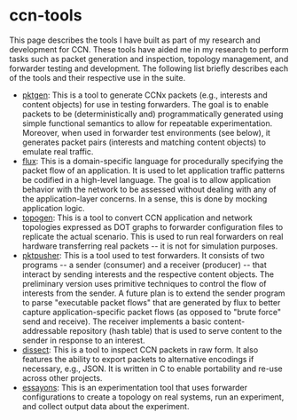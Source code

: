 # ccn-tools

This page describes the tools I have built as part of my research and development 
for CCN. These tools have aided me in my research to perform tasks such as 
packet generation and inspection, topology management, and forwarder testing
and development. The following list briefly describes each of the tools and their
respective use in the suite. 

* [pktgen](https://github.com/chris-wood/ccnx-pktgen): This is a tool to generate
CCNx packets (e.g., interests and content objects) for use in testing forwarders.
The goal is to enable packets to be (deterministically and) programmatically 
generated using simple functional semantics to allow for repeatable experimentation.
Moreover, when used in forwarder test environments (see below), it generates 
packet pairs (interests and matching content objects) to emulate real traffic.
* [flux](https://github.com/chris-wood/flux): This is a domain-specific language
for procedurally specifying the packet flow of an application. It is used to let
application traffic patterns be codified in a high-level language. The goal is to
allow application behavior with the network to be assessed without dealing with any
of the application-layer concerns. In a sense, this is done by mocking application logic.
* [topogen](https://github.com/chris-wood/ccnx-topogen): This is a tool to convert CCN 
application and network topologies expressed as DOT graphs to forwarder configuration 
files to replicate the actual scenario. This is used to run real forwarders on real
hardware transferring real packets -- it is not for simulation purposes.
* [pktpusher](https://github.com/chris-wood/ccnx-fwdharness): This is a tool used
to test forwarders. It consists of two programs -- a sender (consumer) and a 
receiver (producer) -- that interact by sending interests and the respective content
objects. The preliminary version uses primitive techniques to control the flow
of interests from the sender. A future plan is to extend the sender program to 
parse "executable packet flows" that are generated by flux to better capture 
application-specific packet flows (as opposed to "brute force" send and receive).
The receiver implements a basic content-addressable repository (hash table) that
is used to serve content to the sender in response to an interest.
* [dissect](https://github.com/chris-wood/dissect): This is a tool to inspect CCN
packets in raw form. It also features the ability to export packets to alternative
encodings if necessary, e.g., JSON. It is written in C to enable portability
and re-use across other projects. 
* [essayons](https://github.com/chris-wood/essayons): This is an experimentation tool that
uses forwarder configurations to create a topology on real systems, run an experiment, 
and collect output data about the experiment. 






